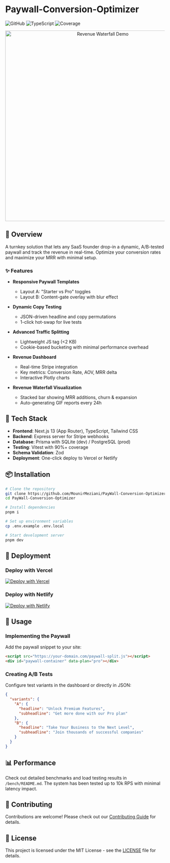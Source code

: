 # Paywall-Conversion-Optimizer

![GitHub](https://img.shields.io/github/license/MounirMeziani/PayWall-Conversion-Optimizer)
![TypeScript](https://img.shields.io/badge/TypeScript-strict-blue)
![Coverage](https://img.shields.io/badge/coverage-90%2B-brightgreen)

<p align="center">
  <img src="public/demo-waterfall.gif" alt="Revenue Waterfall Demo" width="600">
</p>

## 🚀 Overview

A turnkey solution that lets any SaaS founder drop-in a dynamic, A/B-tested paywall and track the revenue in real-time. Optimize your conversion rates and maximize your MRR with minimal setup.

### ✨ Features

- **Responsive Paywall Templates**
  - Layout A: "Starter vs Pro" toggles
  - Layout B: Content-gate overlay with blur effect

- **Dynamic Copy Testing**
  - JSON-driven headline and copy permutations
  - 1-click hot-swap for live tests

- **Advanced Traffic Splitting**
  - Lightweight JS tag (<2 KB)
  - Cookie-based bucketing with minimal performance overhead

- **Revenue Dashboard**
  - Real-time Stripe integration
  - Key metrics: Conversion Rate, AOV, MRR delta
  - Interactive Plotly charts

- **Revenue Waterfall Visualization**
  - Stacked bar showing MRR additions, churn & expansion
  - Auto-generating GIF reports every 24h

## 🔧 Tech Stack

- **Frontend**: Next.js 13 (App Router), TypeScript, Tailwind CSS
- **Backend**: Express server for Stripe webhooks
- **Database**: Prisma with SQLite (dev) / PostgreSQL (prod)
- **Testing**: Vitest with 90%+ coverage
- **Schema Validation**: Zod
- **Deployment**: One-click deploy to Vercel or Netlify

## 📦 Installation

```bash
# Clone the repository
git clone https://github.com/MounirMeziani/PayWall-Conversion-Optimizer.git
cd PayWall-Conversion-Optimizer

# Install dependencies
pnpm i

# Set up environment variables
cp .env.example .env.local

# Start development server
pnpm dev
```

## 🚢 Deployment

### Deploy with Vercel
[![Deploy with Vercel](https://vercel.com/button)](https://vercel.com/new/clone?repository-url=https%3A%2F%2Fgithub.com%2FMounirMeziani%2FPayWall-Conversion-Optimizer)

### Deploy with Netlify
[![Deploy with Netlify](https://www.netlify.com/img/deploy/button.svg)](https://app.netlify.com/start/deploy?repository=https://github.com/MounirMeziani/PayWall-Conversion-Optimizer)

## 📖 Usage

### Implementing the Paywall

Add the paywall snippet to your site:

```html
<script src="https://your-domain.com/paywall-split.js"></script>
<div id="paywall-container" data-plan="pro"></div>
```

### Creating A/B Tests

Configure test variants in the dashboard or directly in JSON:

```json
{
  "variants": {
    "A": {
      "headline": "Unlock Premium Features",
      "subheadline": "Get more done with our Pro plan"
    },
    "B": {
      "headline": "Take Your Business to the Next Level",
      "subheadline": "Join thousands of successful companies"
    }
  }
}
```

## 📊 Performance

Check out detailed benchmarks and load testing results in `/bench/README.md`. The system has been tested up to 10k RPS with minimal latency impact.

## 🤝 Contributing

Contributions are welcome! Please check out our [Contributing Guide](.github/CONTRIBUTING.md) for details.

## 📄 License

This project is licensed under the MIT License - see the [LICENSE](LICENSE) file for details. 